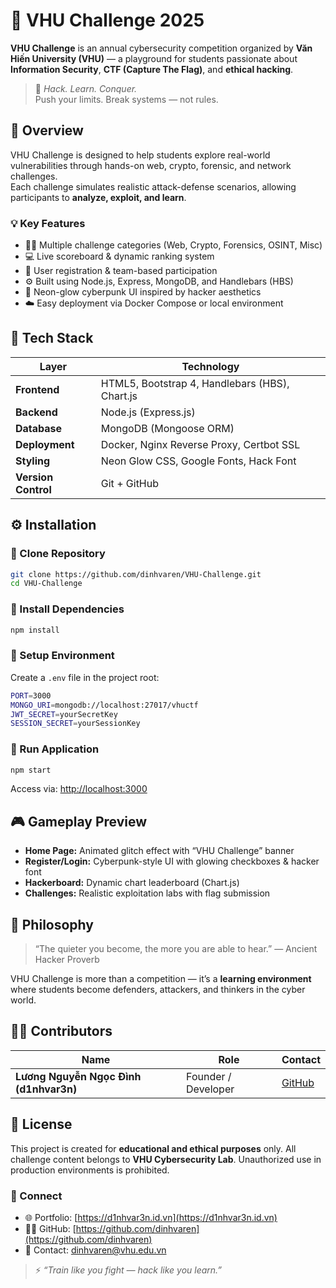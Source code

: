 # 🧠 VHU Challenge 2025

**VHU Challenge** is an annual cybersecurity competition organized by **Văn Hiến University (VHU)** — a playground for students passionate about **Information Security**, **CTF (Capture The Flag)**, and **ethical hacking**.  

> 💬 *Hack. Learn. Conquer.*  
> Push your limits. Break systems — not rules.

## 🚩 Overview

VHU Challenge is designed to help students explore real-world vulnerabilities through hands-on web, crypto, forensic, and network challenges.  
Each challenge simulates realistic attack-defense scenarios, allowing participants to **analyze, exploit, and learn**.

### 💡 Key Features
- 🕵️‍♂️ Multiple challenge categories (Web, Crypto, Forensics, OSINT, Misc)
- 💻 Live scoreboard & dynamic ranking system
- 🔐 User registration & team-based participation
- ⚙️ Built using Node.js, Express, MongoDB, and Handlebars (HBS)
- 🎨 Neon-glow cyberpunk UI inspired by hacker aesthetics
- ☁️ Easy deployment via Docker Compose or local environment

## 🧩 Tech Stack

| Layer | Technology |
|-------|-------------|
| **Frontend** | HTML5, Bootstrap 4, Handlebars (HBS), Chart.js |
| **Backend** | Node.js (Express.js) |
| **Database** | MongoDB (Mongoose ORM) |
| **Deployment** | Docker, Nginx Reverse Proxy, Certbot SSL |
| **Styling** | Neon Glow CSS, Google Fonts, Hack Font |
| **Version Control** | Git + GitHub |

## ⚙️ Installation

### 🔸 Clone Repository
```bash
git clone https://github.com/dinhvaren/VHU-Challenge.git
cd VHU-Challenge
````

### 🔸 Install Dependencies

```bash
npm install
```

### 🔸 Setup Environment

Create a `.env` file in the project root:

```bash
PORT=3000
MONGO_URI=mongodb://localhost:27017/vhuctf
JWT_SECRET=yourSecretKey
SESSION_SECRET=yourSessionKey
```

### 🔸 Run Application

```bash
npm start
```

Access via: [http://localhost:3000](http://localhost:3000)

## 🎮 Gameplay Preview

* **Home Page:** Animated glitch effect with “VHU Challenge” banner
* **Register/Login:** Cyberpunk-style UI with glowing checkboxes & hacker font
* **Hackerboard:** Dynamic chart leaderboard (Chart.js)
* **Challenges:** Realistic exploitation labs with flag submission

## 🧠 Philosophy

> “The quieter you become, the more you are able to hear.”
> — Ancient Hacker Proverb

VHU Challenge is more than a competition — it’s a **learning environment** where students become defenders, attackers, and thinkers in the cyber world.

## 🧑‍💻 Contributors

| Name                                   | Role                     | Contact                                 |
| -------------------------------------- | ------------------------ | --------------------------------------- |
| **Lương Nguyễn Ngọc Đình (d1nhvar3n)** | Founder / Developer      | [GitHub](https://github.com/dinhvaren)  |

## 📜 License

This project is created for **educational and ethical purposes** only.
All challenge content belongs to **VHU Cybersecurity Lab**.
Unauthorized use in production environments is prohibited.

### 💬 Connect

* 🌐 Portfolio: [https://d1nhvar3n.id.vn](https://d1nhvar3n.id.vn)
* 🧑‍💻 GitHub: [https://github.com/dinhvaren](https://github.com/dinhvaren)
* 📧 Contact: [dinhvaren@vhu.edu.vn](mailto:dinhvaren@vhu.edu.vn)

> ⚡ *“Train like you fight — hack like you learn.”*

